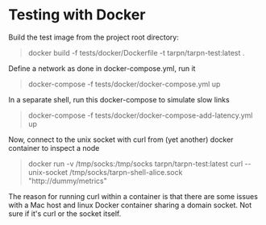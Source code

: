# Testing with Docker

Build the test image from the project root directory:

> docker build -f tests/docker/Dockerfile -t tarpn/tarpn-test:latest .

Define a network as done in docker-compose.yml, run it

> docker-compose -f tests/docker/docker-compose.yml up

In a separate shell, run this docker-compose to simulate slow links 

> docker-compose -f tests/docker/docker-compose-add-latency.yml up

Now, connect to the unix socket with curl from (yet another) docker container to inspect a node

> docker run -v /tmp/socks:/tmp/socks tarpn/tarpn-test:latest curl --unix-socket /tmp/socks/tarpn-shell-alice.sock "http://dummy/metrics"

The reason for running curl within a container is that there are some issues with a Mac host and linux Docker container
sharing a domain socket. Not sure if it's curl or the socket itself.
